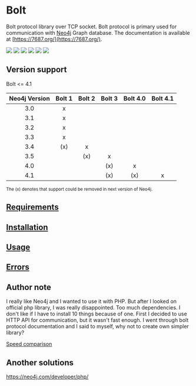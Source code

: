 # Bolt
Bolt protocol library over TCP socket. Bolt protocol is primary used for communication with [Neo4j](https://neo4j.com/) Graph database. The documentation is available at [https://7687.org/](https://7687.org/).

![](https://img.shields.io/badge/phpunit-passed-success) ![](https://img.shields.io/badge/coverage-70%25-yellowgreen) ![](https://img.shields.io/github/stars/stefanak-michal/Bolt) ![](https://img.shields.io/packagist/dt/stefanak-michal/bolt) ![](https://img.shields.io/github/v/release/stefanak-michal/bolt) ![](https://img.shields.io/github/commits-since/stefanak-michal/bolt/latest)

## Version support
Bolt <= 4.1

| Neo4j Version | Bolt 1 | Bolt 2 | Bolt 3 | Bolt 4.0 | Bolt 4.1 |
|:-------------:|:------:|:------:|:------:|:--------:|:--------:|
| 3.0           | x      |        |        |          |          |
| 3.1           | x      |        |        |          |          |
| 3.2           | x      |        |        |          |          |
| 3.3           | x      |        |        |          |          |
| 3.4           | (x)    | x      |        |          |          |
| 3.5           |        | (x)    | x      |          |          |
| 4.0           |        |        | (x)    | x        |          |
| 4.1           |        |        | (x)    | (x)      | x        |

<sup>The (x) denotes that support could be removed in next version of Neo4j.</sup>

## [Requirements](https://github.com/stefanak-michal/Bolt/wiki/Requirements)
## [Installation](https://github.com/stefanak-michal/Bolt/wiki/Installation)
## [Usage](https://github.com/stefanak-michal/Bolt/wiki/Usage)
## [Errors](https://github.com/stefanak-michal/Bolt/wiki/Errors)

## Author note
I really like Neo4j and I wanted to use it with PHP. But after I looked on official php library, I was really disappointed. Too much dependencies. I don't like if I have to install 10 things because of one. First I decided to use HTTP API for communication, but it wasn't fast enough. I went through bolt protocol documentation and I said to myself, why not to create own simpler library?

[Speed comparison](https://github.com/stefanak-michal/Bolt/wiki/Speed-comparison)

## Another solutions
https://neo4j.com/developer/php/
